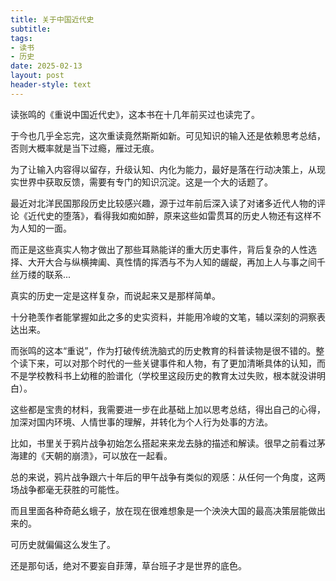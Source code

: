 ```yaml
---
title: 关于中国近代史
subtitle: 
tags: 
- 读书
- 历史
date: 2025-02-13
layout: post
header-style: text
---
```



读张鸣的《重说中国近代史》，这本书在十几年前买过也读完了。

于今也几乎全忘完，这次重读竟然斯斯如新。可见知识的输入还是依赖思考总结，否则大概率就是当下过瘾，雁过无痕。

为了让输入内容得以留存，升级认知、内化为能力，最好是落在行动决策上，从现实世界中获取反馈，需要有专门的知识沉淀。这是一个大的话题了。

最近对北洋民国那段历史比较感兴趣，源于过年前后深入读了对诸多近代人物的评论《近代史的堕落》，看得我如痴如醉，原来这些如雷贯耳的历史人物还有这样不为人知的一面。

而正是这些真实人物才做出了那些耳熟能详的重大历史事件，背后复杂的人性选择、大开大合与纵横捭阖、真性情的挥洒与不为人知的龌龊，再加上人与事之间千丝万缕的联系... 

真实的历史一定是这样复杂，而说起来又是那样简单。

十分艳羡作者能掌握如此之多的史实资料，并能用冷峻的文笔，辅以深刻的洞察表达出来。

而张鸣的这本“重说”，作为打破传统洗脑式的历史教育的科普读物是很不错的。整个读下来，可以对那个时代的一些关键事件和人物，有了更加清晰具体的认知，而不是学校教科书上幼稚的脸谱化（学校里这段历史的教育太过失败，根本就没讲明白）。

这些都是宝贵的材料，我需要进一步在此基础上加以思考总结，得出自己的心得，加深对国内环境、人情世事的理解，并转化为个人行为处事的方法。

比如，书里关于鸦片战争初始怎么搭起来来龙去脉的描述和解读。很早之前看过茅海建的《天朝的崩溃》，可以放在一起看。

总的来说，鸦片战争跟六十年后的甲午战争有类似的观感：从任何一个角度，这两场战争都毫无获胜的可能性。

而且里面各种奇葩幺蛾子，放在现在很难想象是一个泱泱大国的最高决策层能做出来的。

可历史就偏偏这么发生了。

还是那句话，绝对不要妄自菲薄，草台班子才是世界的底色。